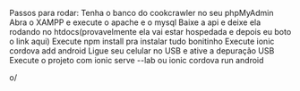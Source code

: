 Passos para rodar:
Tenha o banco do cookcrawler no seu phpMyAdmin
Abra o XAMPP e execute o apache e o mysql
Baixe a api e deixe ela rodando no htdocs(provavelmente ela vai estar hospedada e depois eu boto o link aqui)
Execute npm install pra instalar tudo bonitinho
Execute ionic cordova add android
Ligue seu celular no USB e ative a depuração USB
Execute o projeto com ionic serve --lab ou ionic cordova run android

o/
